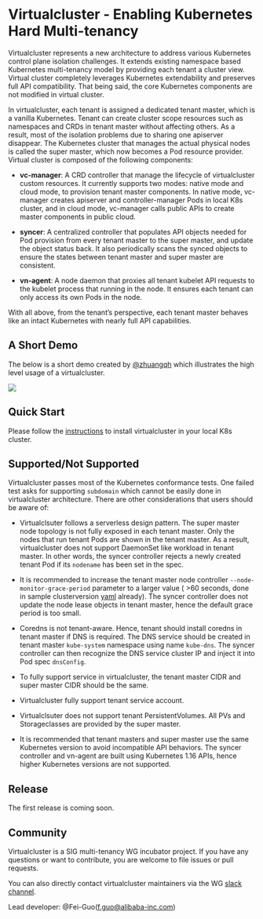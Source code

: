 # Virtualcluster - Enabling Kubernetes Hard Multi-tenancy 

Virtualcluster represents a new architecture to address various Kubernetes control plane isolation challenges.
It extends existing namespace based Kubernetes multi-tenancy model by providing each tenant a cluster view.
Virtual cluster completely leverages Kubernetes extendability and preserves full API compatibility. 
That being said, the core Kubernetes components are not modified in virtual cluster.

In virtualcluster, each tenant is assigned a dedicated tenant master, which is a vanilla Kubernetes.
Tenant can create cluster scope resources such as namespaces and CRDs in tenant master without affecting others.
As a result, most of the isolation problems due to sharing one apiserver disappear. 
The Kubernetes cluster that manages the actual physical nodes is called the super master, which now 
becomes a Pod resource provider. Virtual cluster is composed of the following components:

- **vc-manager**: A CRD controller that manage the lifecycle of virtualcluster custom resources. It currently supports
two modes: native mode and cloud mode, to provision tenant master components. In native mode, vc-manager creates
apiserver and controller-manager Pods in local K8s cluster, and in cloud mode, vc-manager calls public APIs to create
master components in public cloud.

- **syncer**: A centralized controller that populates API objects needed for Pod provision from every tenant master
to the super master, and update the object status back. It also periodically scans the synced objects to ensure 
the states between tenant master and super master are consistent.

- **vn-agent**: A node daemon that proxies all tenant kubelet API requests to the kubelet process that running
in the node. It ensures each tenant can only access its own Pods in the node.

With all above, from the tenant’s perspective, each tenant master behaves like an intact Kubernetes with nearly 
full API capabilities. 

## A Short Demo

The below is a short demo created by [@zhuangqh](https://github.com/zhuangqh) which illustrates the high level
usage of a virtualcluster.

[![](http://img.youtube.com/vi/QvpNehTNRyk/0.jpg)](http://www.youtube.com/watch?v=QvpNehTNRyk "vc-demo")

## Quick Start

Please follow the [instructions](./doc/demo.md) to install virtualcluster in your local K8s cluster.

## Supported/Not Supported

Virtualcluster passes most of the Kubernetes conformance tests. One failed test asks for supporting 
`subdomain` which cannot be easily done in virtualcluster architecture. There are other considerations
that users should be aware of: 


- Virtualclsuter follows a serverless design pattern. The super master node topology is not fully exposed in
each tenant master. Only the nodes that run tenant Pods are shown in the tenant master. As a result, 
virtualcluster does not support DaemonSet like workload in tenant master. In other words, the syncer controller 
rejects a newly created tenant Pod if its `nodename` has been set in the spec.

- It is recommended to increase the tenant master node controller `--node-monitor-grace-period` parameter to a larger value 
( >60 seconds, done in sample clusterversion [yaml](config/sampleswithspec/clusterversion_v1_nodeport.yaml) already). 
The syncer controller does not update the node lease objects in tenant master, 
hence the default grace period is too small.

- Coredns is not tenant-aware. Hence, tenant should install coredns in tenant master if DNS is required. 
The DNS service should be created in tenant master `kube-system` namespace using name `kube-dns`. The syncer controller can then
recognize the DNS service cluster IP and inject it into Pod spec `dnsConfig`.

- To fully support service in virtualcluster, the tenant master CIDR and super master CIDR should be the same.

- Virtualcluster fully support tenant service account.

- Virtualclsuter does not support tenant PersistentVolumes. All PVs and Storageclasses are provided by the super master. 

- It is recommended that tenant masters and super master use the same Kubernetes version to avoid
incompatible API behaviors. The syncer controller and vn-agent are built using Kubernetes 1.16 APIs, hence
higher Kubernetes versions are not supported.


## Release

The first release is coming soon.

## Community
Virtualcluster is a SIG multi-tenancy WG incubator project. 
If you have any questions or want to contribute, you are welcome to file issues or pull requests.

You can also directly contact virtualcluster maintainers via the WG [slack channel](https://kubernetes.slack.com/messages/wg-multitenancy).

Lead developer: @Fei-Guo(f.guo@alibaba-inc.com)

